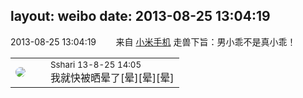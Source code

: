 layout: weibo
date: 2013-08-25 13:04:19
---
<meta name="referrer" content="no-referrer" />

2013-08-25 13:04:19  &nbsp;&nbsp;&nbsp;&nbsp;&nbsp;&nbsp; 来自 <a href="http://app.weibo.com/t/feed/22zMnn" rel="nofollow">小米手机</a>
走兽下旨：男小乖不是真小乖！ ​​​

<table style="width: 100%;">
  <tr>
    <td style="width: 40px;"><img style="border-radius:50%" src="https://tva1.sinaimg.cn/crop.0.0.180.180.50/633fe75ejw1e8qgp5bmzyj2050050aa8.jpg?KID=imgbed,tva&Expires=1624465190&ssig=vhQrb6edZN"></td>
    <td colspan="2"><small>Sshari 13-8-25 14:05</small><br/>我就快被晒晕了[晕][晕][晕]</td>
  </tr>
</table>
